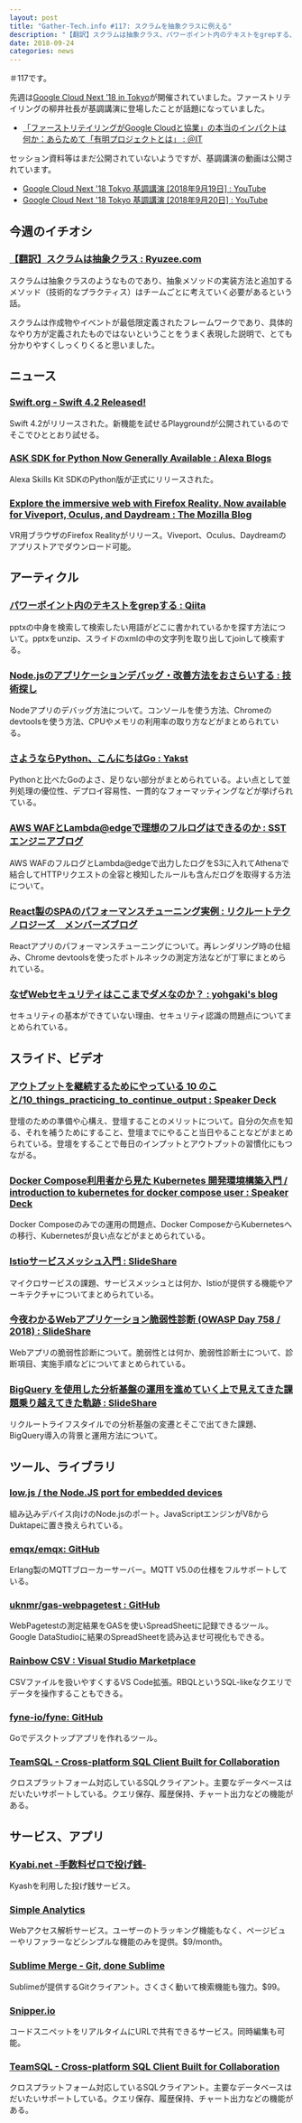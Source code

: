 ```yaml
---
layout: post
title: "Gather-Tech.info #117: スクラムを抽象クラスに例える"
description: "【翻訳】スクラムは抽象クラス、パワーポイント内のテキストをgrepする、アウトプットを継続するためにやっている 10 のこと など"
date: 2018-09-24
categories: news
---
```


＃117です。

先週は[Google Cloud Next ’18 in Tokyo](https://cloud.withgoogle.com/next18/tokyo)が開催されていました。ファーストリテイリングの柳井社長が基調講演に登場したことが話題になっていました。

- [「ファーストリテイリングがGoogle Cloudと協業」の本当のインパクトは何か：あらためて「有明プロジェクトとは」 : ＠IT](http://www.atmarkit.co.jp/ait/articles/1809/20/news043.html)

セッション資料等はまだ公開されていないようですが、基調講演の動画は公開されています。

- [Google Cloud Next '18 Tokyo 基調講演 [2018年9月19日] : YouTube](https://www.youtube.com/watch?time_continue=1&v=p7dclQSaDbo)
- [Google Cloud Next '18 Tokyo 基調講演 [2018年9月20日] : YouTube](https://www.youtube.com/watch?time_continue=1&v=RxdWzSolL9s)

## 今週のイチオシ

### [【翻訳】スクラムは抽象クラス : Ryuzee.com](https://www.ryuzee.com/contents/blog/7131)

スクラムは抽象クラスのようなものであり、抽象メソッドの実装方法と追加するメソッド（技術的なプラクティス）はチームごとに考えていく必要があるという話。

スクラムは作成物やイベントが最低限定義されたフレームワークであり、具体的なやり方が定義されたものではないということをうまく表現した説明で、とても分かりやすくしっくりくると思いました。

## ニュース

### [Swift.org - Swift 4.2 Released!](https://swift.org/blog/swift-4-2-released/)

Swift 4.2がリリースされた。新機能を試せるPlaygroundが公開されているのでそこでひととおり試せる。

### [ASK SDK for Python Now Generally Available : Alexa Blogs](https://developer.amazon.com/ja/blogs/alexa/post/5f7dcae8-7254-4604-b1b3-1fca0c986412/ask-sdk-for-python-now-generally-available)

Alexa Skills Kit SDKのPython版が正式にリリースされた。

### [Explore the immersive web with Firefox Reality. Now available for Viveport, Oculus, and Daydream : The Mozilla Blog](https://blog.mozilla.org/blog/2018/09/18/firefox-reality-now-available/)

VR用ブラウザのFirefox Realityがリリース。Viveport、Oculus、Daydreamのアプリストアでダウンロード可能。

## アーティクル

### [パワーポイント内のテキストをgrepする : Qiita](https://qiita.com/kaityo256/items/2977d53e70bbffd4d601)

pptxの中身を検索して検索したい用語がどこに書かれているかを探す方法について。pptxをunzip、スライドのxmlの中の文字列を取り出してjoinして検索する。

### [Node.jsのアプリケーションデバッグ・改善方法をおさらいする : 技術探し](https://blog.hiroppy.me/entry/nodejs-performance)

Nodeアプリのデバッグ方法について。コンソールを使う方法、Chromeのdevtoolsを使う方法、CPUやメモリの利用率の取り方などがまとめられている。

### [さようならPython、こんにちはGo : Yakst](https://yakst.com/ja/posts/5253)

Pythonと比べたGoのよさ、足りない部分がまとめられている。よい点として並列処理の優位性、デプロイ容易性、一貫的なフォーマッティングなどが挙げられている。

### [AWS WAFとLambda@edgeで理想のフルログはできるのか : SSTエンジニアブログ](https://techblog.securesky-tech.com/entry/2018/09/19/132205)

AWS WAFのフルログとLambda@edgeで出力したログをS3に入れてAthenaで結合してHTTPリクエストの全容と検知したルールも含んだログを取得する方法について。

### [React製のSPAのパフォーマンスチューニング実例 : リクルートテクノロジーズ　メンバーズブログ](https://recruit-tech.co.jp/blog/2018/09/19/react_spa_performance_tuning/)

Reactアプリのパフォーマンスチューニングについて。再レンダリング時の仕組み、Chrome devtoolsを使ったボトルネックの測定方法などが丁寧にまとめられている。

### [なぜWebセキュリティはここまでダメなのか？ : yohgaki's blog](https://blog.ohgaki.net/reasons-why-web-security-is-broken-so-badly)

セキュリティの基本ができていない理由、セキュリティ認識の問題点についてまとめられている。

## スライド、ビデオ

### [アウトプットを継続するためにやっている 10 のこと/10_things_practicing_to_continue_output : Speaker Deck](https://speakerdeck.com/mamy1326/10-things-practicing-to-continue-output-0ebf593d-be1f-4711-8357-1c7e4dc943f9)

登壇のための準備や心構え、登壇することのメリットについて。自分の欠点を知る、それを補うためにすること、登壇までにやること当日やることなどがまとめられている。登壇をすることで毎日のインプットとアウトプットの習慣化にもつながる。

### [Docker Compose利用者から見た Kubernetes 開発環境構築入門 / introduction to kubernetes for docker compose user : Speaker Deck](https://speakerdeck.com/kkoudev/introduction-to-kubernetes-for-docker-compose-user?slide=16)

Docker Composeのみでの運用の問題点、Docker ComposeからKubernetesへの移行、Kubernetesが良い点などがまとめられている。

### [Istioサービスメッシュ入門 : SlideShare](https://www.slideshare.net/yokawasa/istio-114360124)

マイクロサービスの課題、サービスメッシュとは何か、Istioが提供する機能やアーキテクチャについてまとめられている。

### [今夜わかるWebアプリケーション脆弱性診断 (OWASP Day 758 / 2018) : SlideShare](https://www.slideshare.net/uenosen/web-owasp-day-758-2018-114646917)

Webアプリの脆弱性診断について。脆弱性とは何か、脆弱性診断士について、診断項目、実施手順などについてまとめられている。

### [BigQuery を使用した分析基盤の運用を進めていく上で見えてきた課題乗り越えてきた軌跡 : SlideShare](https://www.slideshare.net/yuyamada777/bigquery-115566274)

リクルートライフスタイルでの分析基盤の変遷とそこで出てきた課題、BigQuery導入の背景と運用方法について。

## ツール、ライブラリ

### [low.js / the Node.JS port for embedded devices](http://www.lowjs.org/)

組み込みデバイス向けのNode.jsのポート。JavaScriptエンジンがV8からDuktapeに置き換えられている。

### [emqx/emqx: GitHub](https://github.com/emqx/emqx)

Erlang製のMQTTブローカーサーバー。MQTT V5.0の仕様をフルサポートしている。

### [uknmr/gas-webpagetest : GitHub](https://github.com/uknmr/gas-webpagetest)

WebPagetestの測定結果をGASを使いSpreadSheetに記録できるツール。Google DataStudioに結果のSpreadSheetを読み込ませ可視化もできる。

### [Rainbow CSV : Visual Studio Marketplace](https://marketplace.visualstudio.com/items?itemName=mechatroner.rainbow-csv)

CSVファイルを扱いやすくするVS Code拡張。RBQLというSQL-likeなクエリでデータを操作することもできる。

### [fyne-io/fyne: GitHub](https://github.com/fyne-io/fyne)

Goでデスクトップアプリを作れるツール。

### [TeamSQL - Cross-platform SQL Client Built for Collaboration](https://teamsql.io/)

クロスプラットフォーム対応しているSQLクライアント。主要なデータベースはだいたいサポートしている。クエリ保存、履歴保持、チャート出力などの機能がある。

## サービス、アプリ

### [Kyabi.net -手数料ゼロで投げ銭-](https://kyabi.net/)

Kyashを利用した投げ銭サービス。

### [Simple Analytics](https://simpleanalytics.io/)

Webアクセス解析サービス。ユーザーのトラッキング機能もなく、ページビューやリファラーなどシンプルな機能のみを提供。$9/month。

### [Sublime Merge - Git, done Sublime](https://www.sublimemerge.com/)

Sublimeが提供するGitクライアント。さくさく動いて検索機能も強力。$99。

### [Snipper.io](https://snipper.io/)

コードスニペットをリアルタイムにURLで共有できるサービス。同時編集も可能。

### [TeamSQL - Cross-platform SQL Client Built for Collaboration](https://teamsql.io/)

クロスプラットフォーム対応しているSQLクライアント。主要なデータベースはだいたいサポートしている。クエリ保存、履歴保持、チャート出力などの機能がある。
